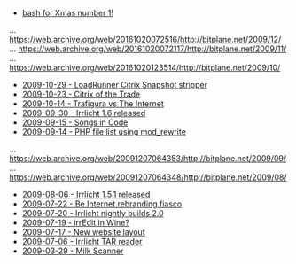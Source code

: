 * [bash for Xmas number 1!](ratm)

... https://web.archive.org/web/20161020072516/http://bitplane.net/2009/12/
... https://web.archive.org/web/20161020072117/http://bitplane.net/2009/11/
... https://web.archive.org/web/20161020123514/http://bitplane.net/2009/10/

* [2009-10-29 - LoadRunner Citrix Snapshot stripper](10/lr-citrix)
* [2009-10-23 - Citrix of the Trade](10/citricks)
* [2009-10-14 - Trafigura vs The Internet](10/sidewiki-leaks)
* [2009-09-30 - Irrlicht 1.6 released](09/irrlicht-1-6-released)
* [2009-09-15 - Songs in Code](09/songs-in-code)
* [2009-09-14 - PHP file list using mod_rewrite](09/file-list)

... https://web.archive.org/web/20091207064353/http://bitplane.net/2009/09/
... https://web.archive.org/web/20091207064348/http://bitplane.net/2009/08/

* [2009-08-06 - Irrlicht 1.5.1 released](08/irrlicht-1.5-1-released)
* [2009-07-22 - Be Internet rebranding fiasco](07/be-internet-rebranded)
* [2009-07-20 - Irrlicht nightly builds 2.0](07/irrlicht-nightly-builds-2-0)
* [2009-07-19 - irrEdit in Wine?](07/irredit-in-wine)
* [2009-07-17 - New website layout](07/new-layout)
* [2009-07-06 - Irrlicht TAR reader](06/tar-reader)
* [2009-03-29 - Milk Scanner](03/milk-scanner)
